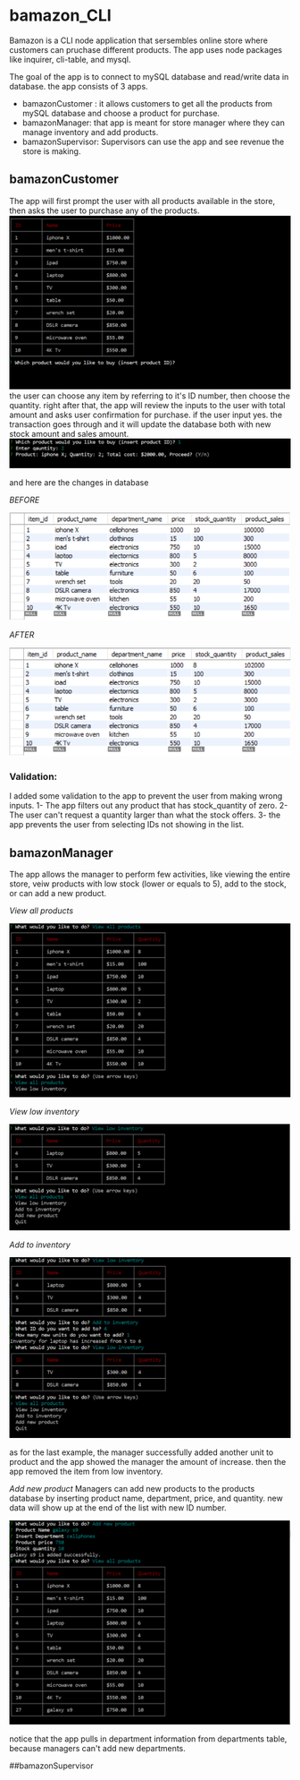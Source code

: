 # bamazon_CLI

Bamazon is a CLI node application that sersembles online store where customers can pruchase different products.
The app uses node packages like inquirer, cli-table, and mysql.

The goal of the app is to connect to mySQL database and read/write data in database.
the app consists of 3 apps.
- bamazonCustomer : it allows customers to get all the products from mySQL database and choose a product for purchase.
- bamazonManager: that app is meant for store manager where they can manage inventory and add products.
- bamazonSupervisor: Supervisors can use the app and see revenue the store is making.

## bamazonCustomer

The app will first prompt the user with all products available in the store, then asks the user to purchase any of the products.
![](images/customer1.png)
the user can choose any item by referring to it's ID number, then choose the quantity.
right after that, the app will review the inputs to the user with total amount and asks user confirmation for purchase. if the user input yes. the transaction goes through and it will update the database both with new stock amount and sales amount.
![](images/customer2.PNG)

and here are the changes in database

*BEFORE*

![](images/customer3.PNG)

*AFTER*

![](images/customer4.png)

### Validation:

I added some validation to the app to prevent the user from making wrong inputs.
1- The app filters out any product that has stock_quantity of zero.
2- The user can't request a quantity larger than what the stock offers.
3- the app prevents the user from selecting IDs not showing in the list.

## bamazonManager

The app allows the manager to perform few activities, like viewing the entire store, veiw products with low stock (lower or equals to 5), add to the stock, or can add a new product.

*View all products*

![](images/manager1.png)

*View low inventory*

![](images/manager2.png)

*Add to inventory*

![](images/manager3.png)

as for the last example, the manager successfully added another unit to product and the app showed the manager the amount of increase. then the app removed the item from low inventory.

*Add new product*
Managers can add new products to the products database by inserting product name, department, price, and quantity.
new data will show up at the end of the list with new ID number.

![](images/manager4.png)

notice that the app pulls in department information from departments table, because managers can't add new departments.

##bamazonSupervisor

